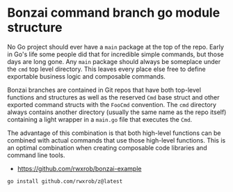 # Bonzai command branch go module structure

No Go project should ever have a `main` package at the top of the repo. Early in Go's life some people did that for incredible simple commands, but those days are long gone. Any `main` package should always be someplace under the `cmd` top level directory. This leaves every place else free to define exportable business logic and composable commands.

Bonzai branches are contained in Git repos that have both top-level
functions and structures as well as the reserved `Cmd` base struct and
other exported command structs with the `FooCmd` convention. The `cmd`
directory always contains another directory (usually the same name as the repo
itself) containing a light wrapper in a `main.go` file that executes the `Cmd`.

The advantage of this combination is that both high-level functions can
be combined with actual commands that use those high-level functions.
This is an optimal combination when creating composable code libraries
and command line tools.

* https://github.com/rwxrob/bonzai-example

```
go install github.com/rwxrob/z@latest
```
